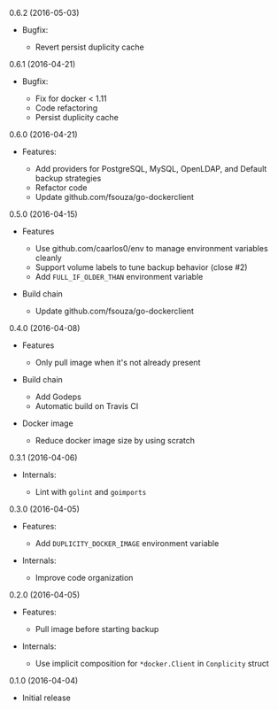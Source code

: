 0.6.2 (2016-05-03)

* Bugfix:

  - Revert persist duplicity cache

0.6.1 (2016-04-21)

* Bugfix:

  - Fix for docker < 1.11
  - Code refactoring
  - Persist duplicity cache

0.6.0 (2016-04-21)

* Features:

  - Add providers for PostgreSQL, MySQL, OpenLDAP, and Default backup strategies
  - Refactor code
  - Update github.com/fsouza/go-dockerclient

0.5.0 (2016-04-15)

* Features

  - Use github.com/caarlos0/env to manage environment variables cleanly
  - Support volume labels to tune backup behavior (close #2)
  - Add `FULL_IF_OLDER_THAN` environment variable

* Build chain

  - Update github.com/fsouza/go-dockerclient


0.4.0 (2016-04-08)

* Features

  - Only pull image when it's not already present

* Build chain

  - Add Godeps
  - Automatic build on Travis CI

* Docker image

  - Reduce docker image size by using scratch

0.3.1 (2016-04-06)

* Internals: 

  - Lint with `golint` and `goimports`

0.3.0 (2016-04-05)

* Features:

  - Add `DUPLICITY_DOCKER_IMAGE` environment variable

* Internals:

  - Improve code organization

0.2.0 (2016-04-05)

* Features:

  - Pull image before starting backup

* Internals:

  - Use implicit composition for `*docker.Client` in `Conplicity` struct

0.1.0 (2016-04-04)

* Initial release
